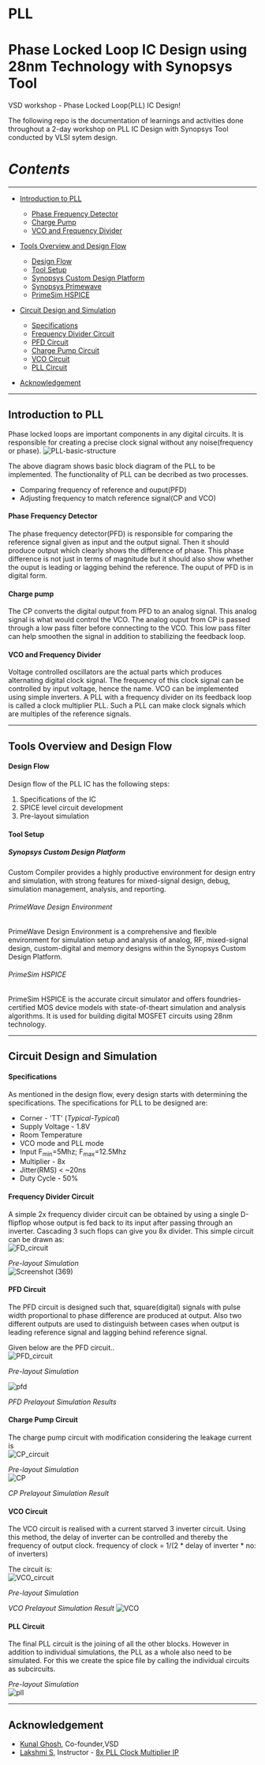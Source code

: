 # PLL

# Phase Locked Loop IC Design using 28nm Technology with Synopsys Tool


VSD workshop - Phase Locked Loop(PLL) IC Design!

The following repo is the documentation of learnings and activities done throughout a 2-day workshop on PLL IC Design with Synopsys Tool conducted by VLSI sytem design.


# *Contents*
------------
* [Introduction to PLL](#introduction-to-pll)
  * [Phase Frequency Detector](#phase-frequency-detector)
  * [Charge Pump](#charge-pump)
  * [VCO and Frequency Divider](#vco-and-frequency-divider)
* [Tools Overview and Design Flow](#tools-overview-and-design-flow)
  * [Design Flow](#design-flow)
  * [Tool Setup](#tool-setup)
   * [Synopsys Custom Design Platform](#synopsyscustom)
   * [Synopsys Primewave](#primewave)
   * [PrimeSim HSPICE](#hspice)
* [Circuit Design and Simulation](#circuit-design-and-simulation)
  * [Specifications](#specification)
  * [Frequency Divider Circuit](#frequency-divider-circuit)
  * [PFD Circuit](#pfd-circuit)
  * [Charge Pump Circuit](#charge-pump-circuit)
  * [VCO Circuit](#vco-circuit)
  * [PLL Circuit](#pll-circuit)

* [Acknowledgement](#acknowledgement)




---------
## Introduction to PLL
Phase locked loops are important components in any digital circuits. It is responsible for creating a precise clock signal without any noise(frequency or phase).
![PLL-basic-structure](https://user-images.githubusercontent.com/78468534/127774506-b254b925-d629-4f40-8440-e0f332b1e57c.jpeg)

The above diagram shows basic block diagram of the PLL to be implemented.
The functionality of PLL can be decribed as two processes.
* Comparing frequency of reference and ouput(PFD)
* Adjusting frequency to match reference signal(CP and VCO)


#### Phase Frequency Detector
The phase frequency detector(PFD) is responsible for comparing the reference signal given as input and the output signal. Then it should produce output which clearly shows the difference of phase. This phase difference is not just in terms of magnitude but it should also show whether the ouput is leading or lagging behind the reference. The ouput of PFD is in digital form.
#### Charge pump
The CP converts the digital output from PFD to an analog signal. This analog signal is what would control the VCO. The analog ouput from CP is passed through a low pass filter before connecting to the VCO. This low pass filter can help smoothen the signal in addition to stabilizing the feedback loop.
#### VCO and Frequency Divider
Voltage controlled oscillators are the actual parts which produces alternating digital clock signal. The frequency of this clock signal can be controlled by input voltage, hence the name. VCO can be implemented using simple inverters.
A PLL with a frequency divider on its feedback loop is called a clock multiplier PLL. Such a PLL can make clock signals which are multiples of the reference signals.

---------
## Tools Overview and Design Flow
#### Design Flow

Design flow of the PLL IC has the following steps:
1. Specifications of the IC
2. SPICE level circuit development
3. Pre-layout simulation


#### Tool Setup

##### Synopsys Custom Design Platform
Custom Compiler provides a highly productive environment for design entry and simulation, with strong features for mixed-signal design, debug, simulation
management, analysis, and reporting.
###### PrimeWave Design Environment
PrimeWave Design Environment is a comprehensive and flexible environment for simulation setup and analysis of analog, RF, mixed-signal design, custom-digital and memory designs within the Synopsys Custom Design Platform.

###### PrimeSim HSPICE
PrimeSim HSPICE is the accurate circuit simulator and offers foundries-certified MOS device models with state-of-theart simulation and analysis algorithms. It is used for building digital MOSFET circuits using 28nm technology.

---------
## Circuit Design and Simulation

#### Specifications
As mentioned in the design flow, every design starts with determining the specifications. The specifications for PLL to be designed are:

* Corner - 'TT' (_Typical-Typical_)
* Supply Voltage - 1.8V
* Room Temperature
* VCO mode and PLL mode
* Input F<sub>min</sub>=5Mhz; F<sub>max</sub>=12.5Mhz
* Multiplier - 8x
* Jitter(RMS) < ~20ns
* Duty Cycle - 50%

#### Frequency Divider Circuit
A simple 2x frequency divider circuit can be obtained by using a single D-flipflop whose output is fed back to its input after passing through an inverter. Cascading 3 such flops can give you 8x divider.
This simple circuit can be drawn as:  
![FD_circuit](https://user-images.githubusercontent.com/78468534/127781480-b09756aa-a4ce-48e4-8164-4fad67cf1f7d.jpeg)


*Pre-layout Simulation*  
![Screenshot (369)](https://user-images.githubusercontent.com/55539862/166863633-72a58662-28c2-45b3-a321-88f870ac8c79.png)



#### PFD Circuit
The PFD circuit is designed such that, square(digital) signals with pulse width proportional to phase difference are produced at output. Also two different outputs are used to distinguish between cases when output is leading reference signal and lagging behind reference signal.

Given below are the PFD circuit..  
![PFD_circuit](https://user-images.githubusercontent.com/78468534/127782010-b21f76ed-6bed-4406-bfd0-2c5fca9838ac.jpeg)

 



*Pre-layout Simulation*  

![pfd](https://user-images.githubusercontent.com/55539862/166933171-a3bd82c0-e283-4fa2-8894-2d8dac713fac.png)



_PFD Prelayout Simulation Results_

#### Charge Pump Circuit
The charge pump circuit with modification considering the leakage current is  
![CP_circuit](https://user-images.githubusercontent.com/78468534/127782045-6a5b2df2-13fd-4456-9337-6b2af6604d05.jpeg)  




*Pre-layout Simulation*  
![CP](https://user-images.githubusercontent.com/55539862/166932949-e21f6d8b-80f9-4b10-9f90-038fbd971856.png)

_CP Prelayout Simulation Result_

#### VCO Circuit
The VCO circuit is realised with a current starved 3 inverter circuit. Using this method, the delay of inverter can be controlled and thereby the frequency of output clock.
                          frequency of clock = 1/(2 * delay of inverter * no: of inverters)
                          
The circuit is:  
![VCO_circuit](https://user-images.githubusercontent.com/78468534/127782614-ed6b8289-cf29-4cd9-bfe7-078176fe6c26.jpeg)


*Pre-layout Simulation*  
 
_VCO Prelayout Simulation Result_
![VCO](https://user-images.githubusercontent.com/55539862/166933100-1a0f26af-1e69-477d-a64e-75740f84ede0.png)

#### PLL Circuit
The final PLL circuit is the joining of all the other blocks. However in addition to individual simulations, the PLL as a whole also need to be simulated. For this we create the spice file by calling the individual circuits as subcircuits.  


*Pre-layout Simulation*  
![pll](https://user-images.githubusercontent.com/55539862/166944507-e437d827-7cbc-47d5-8a25-968ed1d97124.png)


---------

## Acknowledgement
* [Kunal Ghosh](https://github.com/kunalg123), Co-founder,VSD
* [Lakshmi S](https://github.com/lakshmi-sathi), Instructor - [8x PLL Clock Multiplier IP](https://github.com/lakshmi-sathi/avsdpll_1v8)
